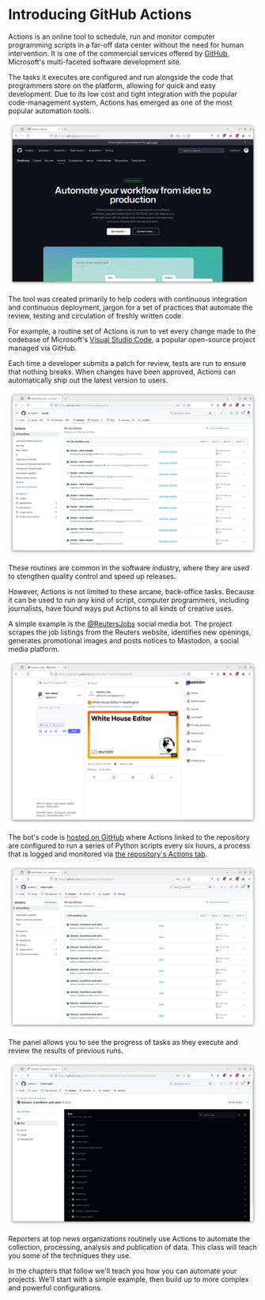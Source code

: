 # Introducing GitHub Actions

Actions is an online tool to schedule, run and monitor computer programming scripts in a far-off data center without the need for human intervention. It is one of the commercial services offered by [GitHub](https://en.wikipedia.org/wiki/GitHub), Microsoft's multi-faceted software development site.

The tasks it executes are configured and run alongside the code that programmers store on the platform, allowing for quick and easy development. Due to its low cost and tight integration with the popular code-management system, Actions has emerged as one of the most popular automation tools.

[![Actions homepage](_static/actions-homepage.png)](https://github.com/features/actions)

The tool was created primarily to help coders with continuous integration and continuous deployment, jargon for a set of practices that automate the review, testing and circulation of freshly written code.

For example, a routine set of Actions is run to vet every change made to the codebase of Microsoft's [Visual Studio Code](https://github.com/microsoft/vscode), a popular open-source project managed via GitHub.

Each time a developer submits a patch for review, tests are run to ensure that nothing breaks. When changes have been approved, Actions can automatically ship out the latest version to users.

[![VS Code actions](_static/vscode-actions.png)](https://github.com/microsoft/vscode/actions)

These routines are common in the software industry, where they are used to stengthen quality control and speed up releases.

However, Actions is not limited to these arcane, back-office tasks. Because it can be used to run any kind of script, computer programmers, including journalists, have found ways put Actions to all kinds of creative uses.

A simple example is the [@ReutersJobs](https://mastodon.palewi.re/@ReutersJobs) social media bot. The project scrapes the job listings from the Reuters website, identifies new openings, generates promotional images and posts notices to Mastodon, a social media platform.

[![@ReutersJobs post](_static/reuters-jobs-post.png)](https://mastodon.palewi.re/@ReutersJobs/113823961066565728)

The bot's code is [hosted on GitHub](https://github.com/palewire/reuters-jobs) where Actions linked to the repository are configured to run a series of Python scripts every six hours, a process that is logged and monitored via [the repository's Actions tab](https://github.com/palewire/reuters-jobs/actions).

[![@ReutersJobs actions](_static/reuters-jobs-actions.png)](https://github.com/palewire/reuters-jobs/actions)

The panel allows you to see the progress of tasks as they execute and review the results of previous runs.

[![@ReutersJobs tasks](_static/reuters-jobs-task.png)](https://github.com/palewire/reuters-jobs/actions/runs/13483141005/job/37670903830)

Reporters at top news organizations routinely use Actions to automate the collection, processing, analysis and publication of data. This class will teach you some of the techniques they use.

In the chapters that follow we'll teach you how you can automate your projects. We'll start with a simple example, then build up to more complex and powerful configurations.
